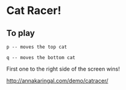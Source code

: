 # Cat Racer!

## To play
````
p -- moves the top cat

q -- moves the bottom cat
````

First one to the right side of the screen wins!

http://annakaringal.com/demo/catracer/